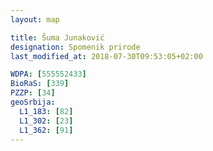 ```yaml
---
layout: map

title: Šuma Junaković
designation: Spomenik prirode
last_modified_at: 2018-07-30T09:53:05+02:00

WDPA: [555552433]
BioRaS: [339]
PZZP: [34]
geoSrbija:
  L1_183: [82]
  L1_302: [23]
  L1_362: [91]
---
```

